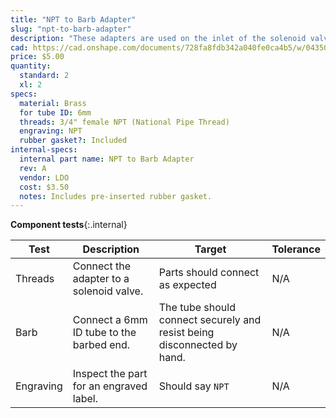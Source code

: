 ```yaml
---
title: "NPT to Barb Adapter"
slug: "npt-to-barb-adapter"
description: "These adapters are used on the inlet of the solenoid valve and the outlet of the pressure reducer."
cad: https://cad.onshape.com/documents/728fa8fdb342a040fe0ca4b5/w/0435033a7c78b02e71d0f721/e/88cccbcb1c8289dcacf15b28?renderMode=0&uiState=6255de8b46b4a5023f0b22eb
price: $5.00
quantity:
  standard: 2
  xl: 2
specs:
  material: Brass
  for tube ID: 6mm
  threads: 3/4" female NPT (National Pipe Thread)
  engraving: NPT
  rubber gasket?: Included
internal-specs:
  internal part name: NPT to Barb Adapter
  rev: A
  vendor: LDO
  cost: $3.50
  notes: Includes pre-inserted rubber gasket.
---
```


**Component tests**{:.internal}

|Test         |Description  |Target       |Tolerance    |
|-------------|-------------|-------------|-------------|
|Threads      |Connect the adapter to a solenoid valve.|Parts should connect as expected|N/A
|Barb         |Connect a 6mm ID tube to the barbed end.|The tube should connect securely and resist being disconnected by hand.|N/A
|Engraving    |Inspect the part for an engraved label.|Should say `NPT`|N/A